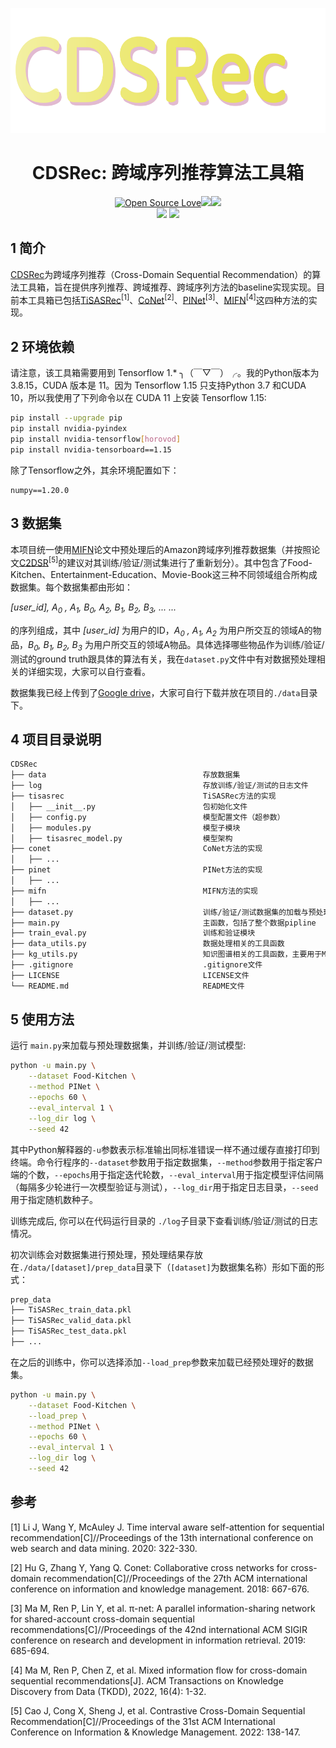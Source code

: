 <!--
 * @Descripttion: 
 * @Version: 1.0
 * @Author: ZhangHongYu
 * @Date: 2022-07-04 17:31:00
 * @LastEditors: ZhangHongYu
 * @LastEditTime: 2022-07-07 15:14:04
-->
<p align="center">
<img src="pic/logo.png" width="600" height="200">
</p>

<div align="center">

# CDSRec: 跨域序列推荐算法工具箱

[![Open Source Love](https://badges.frapsoft.com/os/v2/open-source.svg?v=103)](https://github.com/orion-orion/CDSRec)[![](https://img.shields.io/github/license/orion-orion/CDSRec)](https://github.com/orion-orion/CDSRec)[![](https://img.shields.io/github/stars/orion-orion/CDSRec?style=social)](https://github.com/orion-orion/CDSRec)
<br/>
[![](https://img.shields.io/github/directory-file-count/orion-orion/CDSRec)](https://github.com/orion-orion/CDSRec) [![](https://img.shields.io/github/languages/code-size/orion-orion/CDSRec)](https://github.com/orion-orion/CDSRec)

</div>

## 1 简介

[CDSRec](https://github.com/orion-orion/CDSRec)为跨域序列推荐（Cross-Domain Sequential Recommendation）的算法工具箱，旨在提供序列推荐、跨域推荐、跨域序列方法的baseline实现实现。目前本工具箱已包括[TiSASRec](https://dl.acm.org/doi/abs/10.1145/3336191.3371786)<sup>[1]</sup>、[CoNet](https://dl.acm.org/doi/abs/10.1145/3269206.3271684)<sup>[2]</sup>、[PINet](https://dl.acm.org/doi/abs/10.1145/3331184.3331200)<sup>[3]</sup>、[MIFN](https://dl.acm.org/doi/abs/10.1145/3487331)<sup>[4]</sup>这四种方法的实现。

## 2 环境依赖

请注意，该工具箱需要用到 Tensorflow 1.*  ╮（￣▽￣）╭。我的Python版本为 3.8.15，CUDA 版本是 11。因为 Tensorflow 1.15 只支持Python 3.7 和CUDA 10，所以我使用了下列命令以在 CUDA 11 上安装 Tensorflow 1.15:

```bash
pip install --upgrade pip
pip install nvidia-pyindex
pip install nvidia-tensorflow[horovod]
pip install nvidia-tensorboard==1.15
```

除了Tensorflow之外，其余环境配置如下：

```text
numpy==1.20.0   
```

## 3 数据集

本项目统一使用[MIFN](https://dl.acm.org/doi/abs/10.1145/3487331)论文中预处理后的Amazon跨域序列推荐数据集（并按照论文[C2DSR](https://dl.acm.org/doi/abs/10.1145/3511808.3557262)<sup>[5]</sup>的建议对其训练/验证/测试集进行了重新划分）。其中包含了Food-Kitchen、Entertainment-Education、Movie-Book这三种不同领域组合所构成数据集。每个数据集都由形如：

*[user_id], A<sub>0</sub> , A<sub>1</sub>, B<sub>0</sub>, A<sub>2</sub>, B<sub>1</sub>, B<sub>2</sub>, B<sub>3</sub>, ... ...*

的序列组成，其中 *[user_id]* 为用户的ID，*A<sub>0</sub> , A<sub>1</sub>,  A<sub>2</sub>* 为用户所交互的领域A的物品，*B<sub>0</sub>, B<sub>1</sub>, B<sub>2</sub>, B<sub>3</sub>* 为用户所交互的领域A物品。具体选择哪些物品作为训练/验证/测试的ground truth跟具体的算法有关，我在`dataset.py`文件中有对数据预处理相关的详细实现，大家可以自行查看。

数据集我已经上传到了[Google drive](https://drive.google.com/drive/folders/1-2RXHsk5dRhpXo6AiLpnDFjkVBTpiquH?usp=sharing)，大家可自行下载并放在项目的`./data`目录下。

## 4 项目目录说明

```bash
CDSRec
├── data                                   存放数据集
├── log                                    存放训练/验证/测试的日志文件
├── tisasrec                               TiSASRec方法的实现
│   ├── __init__.py                        包初始化文件    
│   ├── config.py                          模型配置文件（超参数） 
│   ├── modules.py                         模型子模块
│   ├── tisasrec_model.py                  模型架构
├── conet                                  CoNet方法的实现
│   ├── ...
├── pinet                                  PINet方法的实现
│   ├── ...
├── mifn                                   MIFN方法的实现
│   ├── ...
├── dataset.py                             训练/验证/测试数据集的加载与预处理等操作
├── main.py                                主函数，包括了整个数据pipline
├── train_eval.py                          训练和验证模块
├── data_utils.py                          数据处理相关的工具函数
├── kg_utils.py                            知识图谱相关的工具函数，主要用于MIFN方法
├── .gitignore                             .gitignore文件
├── LICENSE                                LICENSE文件
└── README.md                              README文件
```

## 5 使用方法

运行 `main.py`来加载与预处理数据集，并训练/验证/测试模型:

```bash
python -u main.py \
    --dataset Food-Kitchen \
    --method PINet \
    --epochs 60 \
    --eval_interval 1 \
    --log_dir log \
    --seed 42
```

其中Python解释器的`-u`参数表示标准输出同标准错误一样不通过缓存直接打印到终端。命令行程序的`--dataset`参数用于指定数据集，`--method`参数用于指定客户端的个数，`--epochs`用于指定迭代轮数，`--eval_interval`用于指定模型评估间隔（每隔多少轮进行一次模型验证与测试），`--log_dir`用于指定日志目录，`--seed`用于指定随机数种子。

训练完成后, 你可以在代码运行目录的 `./log`子目录下查看训练/验证/测试的日志情况。

初次训练会对数据集进行预处理，预处理结果存放在`./data/[dataset]/prep_data`目录下（`[dataset]`为数据集名称）形如下面的形式：

```bash
prep_data
├── TiSASRec_train_data.pkl
├── TiSASRec_valid_data.pkl
├── TiSASRec_test_data.pkl
├── ...
```

在之后的训练中，你可以选择添加`--load_prep`参数来加载已经预处理好的数据集。

```bash
python -u main.py \
    --dataset Food-Kitchen \
    --load_prep \
    --method PINet \
    --epochs 60 \
    --eval_interval 1 \
    --log_dir log \
    --seed 42
```

## 参考

[1] Li J, Wang Y, McAuley J. Time interval aware self-attention for sequential recommendation[C]//Proceedings of the 13th international conference on web search and data mining. 2020: 322-330.

[2] Hu G, Zhang Y, Yang Q. Conet: Collaborative cross networks for cross-domain recommendation[C]//Proceedings of the 27th ACM international conference on information and knowledge management. 2018: 667-676.

[3] Ma M, Ren P, Lin Y, et al. π-net: A parallel information-sharing network for shared-account cross-domain sequential recommendations[C]//Proceedings of the 42nd international ACM SIGIR conference on research and development in information retrieval. 2019: 685-694.

[4] Ma M, Ren P, Chen Z, et al. Mixed information flow for cross-domain sequential recommendations[J]. ACM Transactions on Knowledge Discovery from Data (TKDD), 2022, 16(4): 1-32.

[5] Cao J, Cong X, Sheng J, et al. Contrastive Cross-Domain Sequential Recommendation[C]//Proceedings of the 31st ACM International Conference on Information & Knowledge Management. 2022: 138-147.
